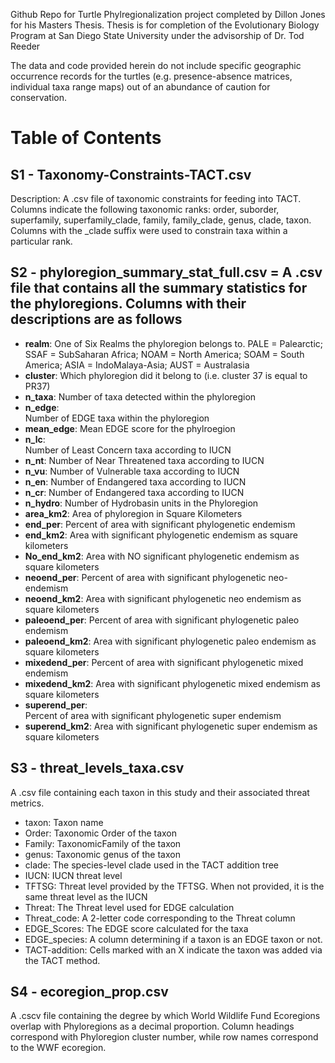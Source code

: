 Github Repo for Turtle Phylregionalization project completed by Dillon Jones for his Masters Thesis. 
Thesis is for completion of the Evolutionary Biology Program at San Diego State University under the advisorship of Dr. Tod Reeder

The data and code provided herein do not include specific geographic occurrence records for the turtles (e.g. presence-absence matrices, individual taxa range maps) out of an abundance of caution for conservation.

# Table of Contents
## S1 - Taxonomy-Constraints-TACT.csv 
Description: A .csv file of taxonomic constraints for feeding into TACT. Columns indicate the following taxonomic ranks: order, suborder, superfamily, superfamily_clade, family, family_clade, genus, clade, taxon. Columns with the _clade suffix were used to constrain taxa within a particular rank.

## S2 - phyloregion_summary_stat_full.csv = A .csv file that contains all the summary statistics for the phyloregions. Columns with their descriptions are as follows
  - **realm**:
    One of Six Realms the phyloregion belongs to. PALE = Palearctic; SSAF = SubSaharan Africa; NOAM = North America; SOAM = South America; ASIA = IndoMalaya-Asia; AUST = Australasia
   - **cluster**:
     Which phyloregion did it belong to (i.e. cluster 37 is equal to PR37)
  - **n_taxa**:
    Number of taxa detected within the phyloregion
  - **n_edge**:		
  Number of EDGE taxa within the phyloregion
  - **mean_edge**:
  Mean EDGE score for the phylroegion
  - **n_lc**:		
  Number of Least Concern taxa according to IUCN
  - **n_nt**:
  Number of Near Threatened taxa according to IUCN
  - **n_vu**:
  Number of Vulnerable taxa according to IUCN
  - **n_en**:
  Number of Endangered taxa according to IUCN
  -	**n_cr**:
  Number of Endangered taxa according to IUCN
  -	**n_hydro**:
  Number of Hydrobasin units in the Phyloregion
  -	**area_km2**:
  Area of phyloregion in Square Kilometers
  -	**end_per**:
  Percent of area with significant phylogenetic endemism
  -	**end_km2**:
  Area with significant phylogenetic endemism as square kilometers
  -	**No_end_km2**:
  Area with NO significant phylogenetic endemism as square kilometers
  -	**neoend_per**:
  Percent of area with significant phylogenetic neo-endemism
  -	**neoend_km2**:
  Area with significant phylogenetic neo endemism as square kilometers
  -	**paleoend_per**:
  Percent of area with significant phylogenetic paleo endemism
  -	**paleoend_km2**:
  Area with significant phylogenetic paleo endemism as square kilometers
  -	**mixedend_per**:
  Percent of area with significant phylogenetic mixed endemism
  -	**mixedend_km2**:
  Area with significant phylogenetic mixed endemism as square kilometers
  -	**superend_per**:	
  Percent of area with significant phylogenetic super endemism
  -	**superend_km2**:
  Area with significant phylogenetic super endemism as square kilometers

## S3 - threat_levels_taxa.csv
A .csv file containing each taxon in this study and their associated threat metrics.
- taxon: Taxon name
- Order: Taxonomic Order of the taxon
- Family: TaxonomicFamily of the taxon
- genus: Taxonomic genus of the taxon
- clade: The species-level clade used in the TACT addition tree
- IUCN: IUCN threat level
- TFTSG: Threat level provided by the TFTSG. When not provided, it is the same threat level as the IUCN
- Threat: The Threat level used for EDGE calculation
- Threat_code: A 2-letter code corresponding to the Threat column
- EDGE_Scores: The EDGE score calculated for the taxa
- EDGE_species: A column determining if a taxon is an EDGE taxon or not.
- TACT-addition: Cells marked with an X indicate the taxon was added via the TACT method.

## S4 - ecoregion_prop.csv
  A .cscv file containing the degree by which World Wildlife Fund Ecoregions overlap with Phyloregions as a decimal proportion. Column headings correspond with Phyloregion cluster number, while row names correspond to the WWF ecoregion. 

